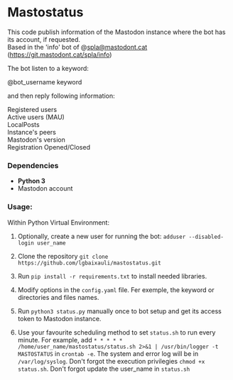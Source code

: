 # Mastostatus

This code publish information of the Mastodon instance where the bot has its account, if requested.  
Based in the 'info' bot of @spla@mastodont.cat (https://git.mastodont.cat/spla/info)

The bot listen to a keyword:

@bot_username keyword

and then reply following information:  

Registered users  
Active users (MAU)  
LocalPosts  
Instance's peers  
Mastodon's version  
Registration Opened/Closed

### Dependencies

-   **Python 3**
-   Mastodon account

### Usage:

Within Python Virtual Environment:

1. Optionally, create a new user for running the bot: `adduser --disabled-login user_name`

2. Clone the repository `git clone https://github.com/lgbaixauli/mastostatus.git` 

3. Run `pip install -r requirements.txt` to install needed libraries.  

4. Modify options in the `config.yaml` file. Fer exemple, the keyword or directories and files names.

5. Run `python3 status.py` manually once to bot setup and get its access token to Mastodon instance.

6. Use your favourite scheduling method to set `status.sh` to run every minute. For example, 
   add  `* * * * * /home/user_name/mastostatus/status.sh 2>&1 | /usr/bin/logger -t MASTOSTATUS` in 
   `crontab -e`. The system and error log will be in `/var/log/syslog`. 
   Don't forgot the execution privilegies `chmod +x status.sh`. 
   Don't forgot update the user_name in `status.sh`  
